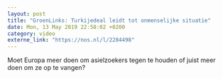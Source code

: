 ```yaml
---
layout: post
title: "GroenLinks: Turkijedeal leidt tot onmenselijke situatie"
date: Mon, 13 May 2019 22:58:02 +0200
category: video
externe_link: "https://nos.nl/l/2284498"
---
```


Moet Europa meer doen om asielzoekers tegen te houden of juist meer doen om ze op te vangen?
